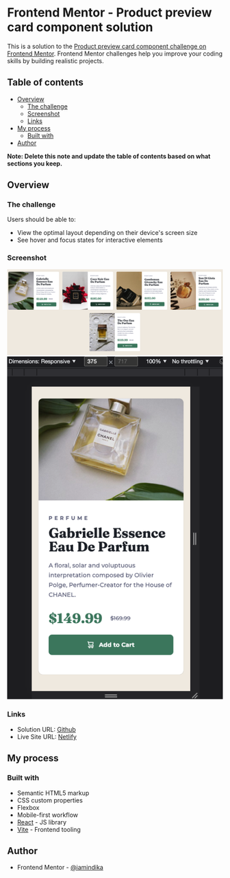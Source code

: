 # Frontend Mentor - Product preview card component solution

This is a solution to the [Product preview card component challenge on Frontend Mentor](https://www.frontendmentor.io/challenges/product-preview-card-component-GO7UmttRfa). Frontend Mentor challenges help you improve your coding skills by building realistic projects. 

## Table of contents

- [Overview](#overview)
  - [The challenge](#the-challenge)
  - [Screenshot](#screenshot)
  - [Links](#links)
- [My process](#my-process)
  - [Built with](#built-with)
- [Author](#author)

**Note: Delete this note and update the table of contents based on what sections you keep.**

## Overview

### The challenge

Users should be able to:

- View the optimal layout depending on their device's screen size
- See hover and focus states for interactive elements

### Screenshot

![Desktop View](/docs/screenshots/desktop-view.png)
![Mobile View](/docs/screenshots/mobile-view.png)

### Links

- Solution URL: [Github](https://github.com/iamindika/product_preview_card_component)
- Live Site URL: [Netlify](https://634b7ddb01ec292c70f840bc--endearing-chebakia-36f360.netlify.app/)

## My process

### Built with

- Semantic HTML5 markup
- CSS custom properties
- Flexbox
- Mobile-first workflow
- [React](https://reactjs.org/) - JS library
- [Vite](https://vitejs.dev/) - Frontend tooling

## Author

- Frontend Mentor - [@iamindika](https://www.frontendmentor.io/profile/iamindika)